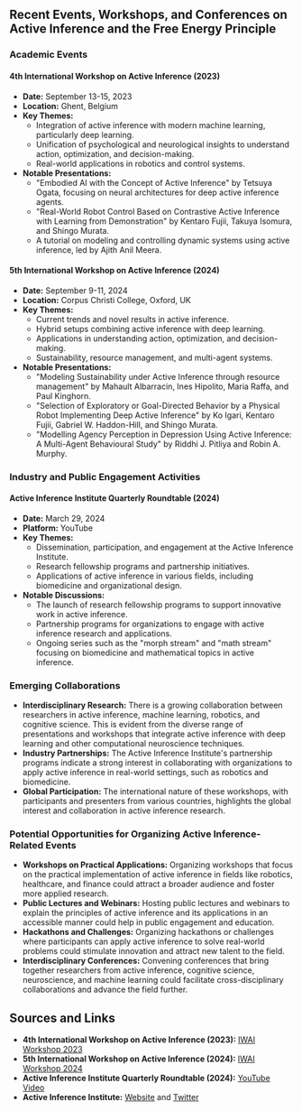 ## Recent Events, Workshops, and Conferences on Active Inference and the Free Energy Principle

### Academic Events

#### 4th International Workshop on Active Inference (2023)
- **Date:** September 13-15, 2023
- **Location:** Ghent, Belgium
- **Key Themes:**
  - Integration of active inference with modern machine learning, particularly deep learning.
  - Unification of psychological and neurological insights to understand action, optimization, and decision-making.
  - Real-world applications in robotics and control systems.
- **Notable Presentations:**
  - "Embodied AI with the Concept of Active Inference" by Tetsuya Ogata, focusing on neural architectures for deep active inference agents.
  - "Real-World Robot Control Based on Contrastive Active Inference with Learning from Demonstration" by Kentaro Fujii, Takuya Isomura, and Shingo Murata.
  - A tutorial on modeling and controlling dynamic systems using active inference, led by Ajith Anil Meera.

#### 5th International Workshop on Active Inference (2024)
- **Date:** September 9-11, 2024
- **Location:** Corpus Christi College, Oxford, UK
- **Key Themes:**
  - Current trends and novel results in active inference.
  - Hybrid setups combining active inference with deep learning.
  - Applications in understanding action, optimization, and decision-making.
  - Sustainability, resource management, and multi-agent systems.
- **Notable Presentations:**
  - "Modeling Sustainability under Active Inference through resource management" by Mahault Albarracin, Ines Hipolito, Maria Raffa, and Paul Kinghorn.
  - "Selection of Exploratory or Goal-Directed Behavior by a Physical Robot Implementing Deep Active Inference" by Ko Igari, Kentaro Fujii, Gabriel W. Haddon-Hill, and Shingo Murata.
  - "Modelling Agency Perception in Depression Using Active Inference: A Multi-Agent Behavioural Study" by Riddhi J. Pitliya and Robin A. Murphy.

### Industry and Public Engagement Activities

#### Active Inference Institute Quarterly Roundtable (2024)
- **Date:** March 29, 2024
- **Platform:** YouTube
- **Key Themes:**
  - Dissemination, participation, and engagement at the Active Inference Institute.
  - Research fellowship programs and partnership initiatives.
  - Applications of active inference in various fields, including biomedicine and organizational design.
- **Notable Discussions:**
  - The launch of research fellowship programs to support innovative work in active inference.
  - Partnership programs for organizations to engage with active inference research and applications.
  - Ongoing series such as the "morph stream" and "math stream" focusing on biomedicine and mathematical topics in active inference.

### Emerging Collaborations

- **Interdisciplinary Research:** There is a growing collaboration between researchers in active inference, machine learning, robotics, and cognitive science. This is evident from the diverse range of presentations and workshops that integrate active inference with deep learning and other computational neuroscience techniques.
- **Industry Partnerships:** The Active Inference Institute's partnership programs indicate a strong interest in collaborating with organizations to apply active inference in real-world settings, such as robotics and biomedicine.
- **Global Participation:** The international nature of these workshops, with participants and presenters from various countries, highlights the global interest and collaboration in active inference research.

### Potential Opportunities for Organizing Active Inference-Related Events

- **Workshops on Practical Applications:** Organizing workshops that focus on the practical implementation of active inference in fields like robotics, healthcare, and finance could attract a broader audience and foster more applied research.
- **Public Lectures and Webinars:** Hosting public lectures and webinars to explain the principles of active inference and its applications in an accessible manner could help in public engagement and education.
- **Hackathons and Challenges:** Organizing hackathons or challenges where participants can apply active inference to solve real-world problems could stimulate innovation and attract new talent to the field.
- **Interdisciplinary Conferences:** Convening conferences that bring together researchers from active inference, cognitive science, neuroscience, and machine learning could facilitate cross-disciplinary collaborations and advance the field further.

## Sources and Links

- **4th International Workshop on Active Inference (2023):** [IWAI Workshop 2023](https://iwaiworkshop.github.io/2023.html)
- **5th International Workshop on Active Inference (2024):** [IWAI Workshop 2024](https://iwaiworkshop.github.io)
- **Active Inference Institute Quarterly Roundtable (2024):** [YouTube Video](https://www.youtube.com/watch?v=Ln_g3qynnbA)
- **Active Inference Institute:** [Website](https://activeinference.org/) and [Twitter](https://twitter.com/ActiveInference)